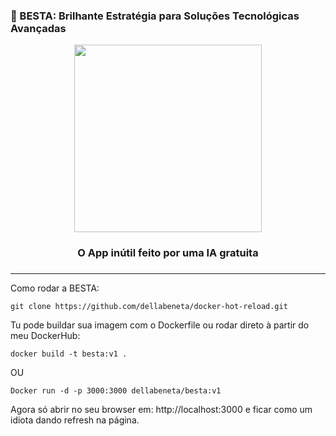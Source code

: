 ### 🐂 BESTA: Brilhante Estratégia para Soluções Tecnológicas Avançadas

<div align="center">
  <img src="https://media.giphy.com/media/v1.Y2lkPTc5MGI3NjExbW9sZ2l2Y3Jyb2FtaWJ0eG5xM2V4dGt6Z2R6Z3N6d3hqejRzdmF6eSZlcD12MV9pbnRlcm5hbF9naWZfYnlfaWQmY3Q9Zw/3o85xDfKZ3uHZqk7y8/giphy.gif" width="300">
  <h3>O App inútil feito por uma IA gratuita<h3>
</div>

---

Como rodar a BESTA:

```
git clone https://github.com/dellabeneta/docker-hot-reload.git
```

Tu pode buildar sua imagem com o Dockerfile ou rodar direto à partir do meu DockerHub:

```
docker build -t besta:v1 .
```

OU

```
Docker run -d -p 3000:3000 dellabeneta/besta:v1
```

Agora só abrir no seu browser em: http://localhost:3000 e ficar como um idiota dando refresh na página.